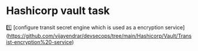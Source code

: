 # Hashicorp vault task #

:one: [configure transit secret engine which is used as a encryption service] (<https://github.com/vijayendrar/devsecops/tree/main/Hashicorp/Vault/Transist-encryption%20-service>)
